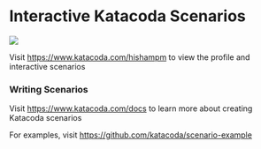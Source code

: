 # Interactive Katacoda Scenarios

[![](http://shields.katacoda.com/katacoda/hishampm/count.svg)](https://www.katacoda.com/hishampm "Get your profile on Katacoda.com")

Visit https://www.katacoda.com/hishampm to view the profile and interactive scenarios

### Writing Scenarios
Visit https://www.katacoda.com/docs to learn more about creating Katacoda scenarios

For examples, visit https://github.com/katacoda/scenario-example
